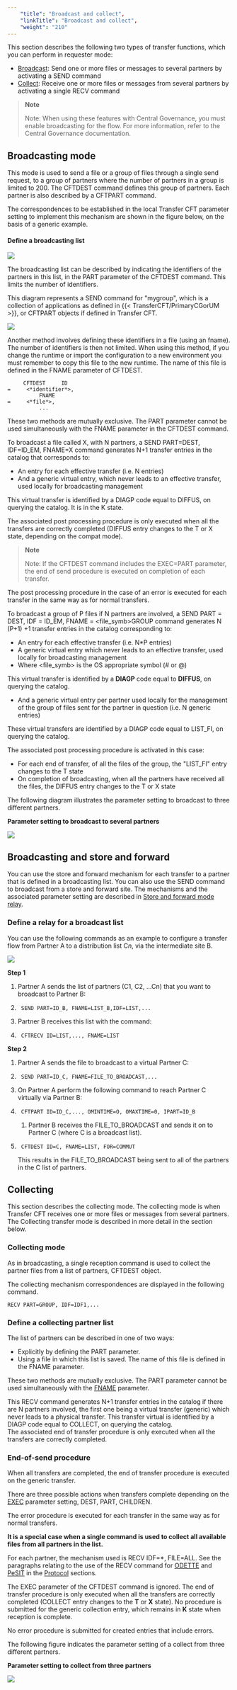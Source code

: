 ```yaml
---
    "title": "Broadcast and collect",
    "linkTitle": "Broadcast and collect",
    "weight": "210"
---
```

This section describes the following two types of transfer functions, which you can perform in
requester mode:

- [Broadcast](#Broadcasting_mode):
    Send one or more files or messages to several partners by activating a
    SEND command
- [Collect](#Collecting):
    Receive one or more files or messages from several partners by activating
    a single RECV command

> **Note**
>
> Note: When using these features with Central Governance, you must enable broadcasting for the flow. For more information, refer to the Central Governance documentation.

<span id="Broadcasting_mode"></span>

Broadcasting mode
-----------------

This mode is used to send a file or a group of files through a single
send request, to a group of partners where the number of partners in a group is limited to 200. The CFTDEST command
defines this group of partners. Each partner is also described by a CFTPART
command.

The correspondences to be established in the local Transfer CFT parameter
setting to implement this mechanism are shown in the figure below,
on the basis of a generic example.

#### Define a broadcasting list

![](/Images/TransferCFT/Implement_broadcasting.gif)

The broadcasting list can be described by indicating the identifiers
of the partners in this list, in the PART parameter of the CFTDEST command.
This limits the number of identifiers.

This diagram represents a SEND command for "mygroup", which is a collection of applications as defined in {{< TransferCFT/PrimaryCGorUM  >}}, or CFTPART objects if defined in Transfer CFT.

![](/Images/TransferCFT/temp_broadcast.png)

Another method involves defining these identifiers in a file (using an fname). The number
of identifiers is then not limited. When using this method, if you change the runtime or import the configuration to a new environment you must remember to copy this file to the new runtime. The name of this file is defined in
the FNAME parameter of CFTDEST.

```
     CFTDEST     ID    
=     <*identifier*>,
          FNAME    
=     <*file*>,
          ...
```

These two methods are mutually exclusive. The PART parameter cannot
be used simultaneously with the FNAME parameter in the CFTDEST command.

To broadcast a file called X, with N partners, a SEND
PART=DEST, IDF=ID_EM, FNAME=X command generates N+1 transfer entries in
the catalog that corresponds to:

- An entry for each
    effective transfer (i.e. N entries)
- And a generic virtual
    entry, which never leads to an effective transfer, used locally for broadcasting
    management

This virtual transfer is identified by a DIAGP code equal to DIFFUS,
on querying the catalog. It is in the K state.

The associated post processing procedure is only executed when
all the transfers are correctly completed (DIFFUS entry changes to the
T or X state, depending on the compat mode).

> **Note**
>
> Note: If the CFTDEST command includes the EXEC=PART parameter, the end of
> send procedure is executed on completion of each transfer.

The post processing procedure in the case of an error is executed for each transfer in the same
way as for normal transfers.

To broadcast a group of P files if N partners are involved, a SEND PART =
DEST, IDF = ID_EM, FNAME = &lt;file_symb&gt;GROUP command generates N (P+1) +1 transfer
entries in the catalog corresponding to:

- An entry for each
    effective transfer (i.e. N\*P entries)
- A generic virtual
    entry which never leads to an effective transfer, used locally for broadcasting
    management
- Where &lt;file_symb&gt; is the OS appropriate symbol (\# or @)

This virtual transfer is identified by a ****DIAGP****
code equal to ****DIFFUS****, on querying
the catalog.

- And a generic virtual
    entry per partner used locally for the management of the group of files
    sent for the partner in question (i.e. N generic entries)

These virtual transfers are identified by a DIAGP code equal to LIST_FI,
on querying the catalog.

The associated post processing procedure is activated in this
case:

- For each end of
    transfer, of all the files of the group, the "LIST_FI" entry
    changes to the T state
- On completion of
    broadcasting, when all the partners have received all the files, the DIFFUS
    entry changes to the T or X state

The following diagram illustrates the parameter setting to broadcast to
three different partners.

****Parameter setting to broadcast to several
partners****

****![](/Images/TransferCFT/parameter_setting_to_broadcast_to_three_different_partners.gif)****

<span id="Broadcasting_and_store_and_forward"></span>

Broadcasting and store and forward
----------------------------------

You can use the store and forward mechanism for each transfer to a partner
that is defined in a broadcasting list. You can also use the SEND command to broadcast from a store and forward
site. The mechanisms and the associated parameter setting are described in
[Store
and forward mode relay](../store_and_forward_mode_routing).

### Define a relay for a broadcast list

You can use the following commands as an example to configure a transfer flow from Partner A to a distribution list C*n*, via the intermediate site B.

![](/Images/TransferCFT/temp_broadcast_store_forward.png)

**Step 1**

1. Partner A sends the list of partners (C1, C2, ...Cn) that you want to broadcast to Partner B:
1. ```
    SEND PART=ID_B, FNAME=LIST_B,IDF=LIST,...
    ```
1. Partner B receives this list with the command:
1. ```
    CFTRECV ID=LIST,..., FNAME=LIST
    ```

**Step 2**

1. Partner A sends the file to broadcast to a virtual Partner C:
1. ```
    SEND PART=ID_C, FNAME=FILE_TO_BROADCAST,...
    ```
1. On Partner A perform the following command to reach Partner C virtually via Partner B:
1. ```
    CFTPART ID=ID_C,..., OMINTIME=O, OMAXTIME=0, IPART=ID_B
    ```
    1.  Partner B receives the FILE_TO_BROADCAST and sends it on to Partner C (where C is a broadcast list).
1. ```
    CFTDEST ID=C, FNAME=LIST, FOR=COMMUT
    ```

    This results in the FILE_TO_BROADCAST being sent to all of the partners in the C list of partners.

<span id="Collecting"></span>

Collecting
----------

This section describes the collecting
mode. The collecting mode is when Transfer CFT receives one or more files
or messages from several partners. The Collecting
transfer mode is described in more detail in the section below.

<span id="Collecting_mode"></span>

### Collecting mode

As in broadcasting, a single reception command is used to collect the
partner files from a list of partners, CFTDEST object.

The collecting mechanism correspondences are displayed in the following command.

```
RECV PART=GROUP, IDF=IDF1,...
```

### Define a collecting partner list

The list of partners can be described in one of two ways:

- Explicitly by defining
    the PART parameter.
- Using a file in
    which this list is saved. The name of this file is defined in the FNAME
    parameter.

These two methods are mutually exclusive. The PART parameter cannot
be used simultaneously with the [FNAME](../../../c_intro_userinterfaces/command_summary/parameter_intro/fname)
parameter.

This RECV command generates N+1 transfer entries in the catalog if there
are N partners involved, the first one being a virtual transfer (generic)
which never leads to a physical transfer. This transfer virtual is identified
by a DIAGP code equal to COLLECT, on querying the catalog.  
The associated end of transfer procedure is only executed when all the
transfers are correctly completed.

### End-of-send procedure

When all transfers are completed, the end of transfer procedure is executed on the generic transfer.

There are three possible actions when transfers complete depending on the [EXEC](../../../c_intro_userinterfaces/command_summary/parameter_intro/exec) parameter setting, DEST, PART, CHILDREN.

The error procedure is executed for each transfer in the same
way as for normal transfers.

****It is a special
case when a single command is used to collect all available files from
all partners in the list.****

For each partner, the mechanism used is RECV IDF=\*, FILE=ALL. See the paragraphs relating to the use of the RECV command
for [ODETTE](../../../protocols_start_here/start_here_odette/receiving_transfers) and [PeSIT](../../../protocols_start_here/about_pesit/defining_cftrecv_in_pesit) in the [Protocol](../../../protocols_start_here) sections.

The EXEC parameter of the CFTDEST command is ignored. The end of transfer procedure is only executed when all the transfers
are correctly completed (COLLECT entry changes to the ****T**** or **X**
state). No procedure is submitted for the generic collection entry, which
remains in ****K**** state when reception
is complete.

No error procedure is submitted for created entries that include
errors.

The following figure indicates the parameter setting of a collect from
three different partners.

******Parameter setting to collect from three
partners******

![](/Images/TransferCFT/parameter_setting_of_a_collect_from_the_three_different_partners.gif)
